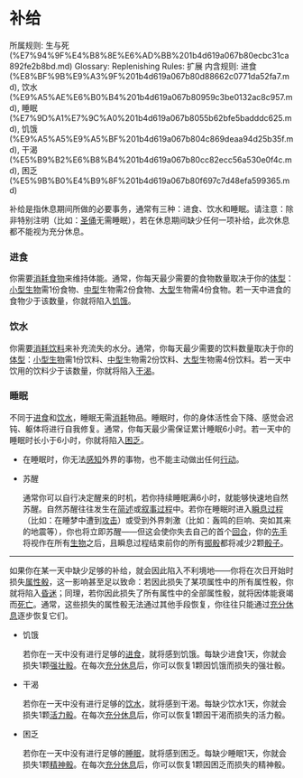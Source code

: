 # 补给

所属规则: 生与死 (%E7%94%9F%E4%B8%8E%E6%AD%BB%201b4d619a067b80ecbc31ca892fe2b8bd.md)
Glossary: Replenishing
Rules: 扩展
内含规则: 进食 (%E8%BF%9B%E9%A3%9F%201b4d619a067b80d88662c0771da52fa7.md), 饮水 (%E9%A5%AE%E6%B0%B4%201b4d619a067b80959c3be0132ac8c957.md), 睡眠 (%E7%9D%A1%E7%9C%A0%201b4d619a067b8055b62bfe5badddc625.md), 饥饿 (%E9%A5%A5%E9%A5%BF%201b4d619a067b804c869deaa94d25b35f.md), 干渴 (%E5%B9%B2%E6%B8%B4%201b4d619a067b80cc82ecc56a530e0f4c.md), 困乏 (%E5%9B%B0%E4%B9%8F%201b4d619a067b80f697c7d48efa599365.md)

补给是指休息期间所做的必要事务，通常有三种：进食、饮水和睡眠。请注意：除非特别注明（比如：[圣俑](https://www.notion.so/1b4d619a067b8064b142d384391fe214?pvs=21)无需睡眠），若在休息期间缺少任何一项补给，此次休息都不能视为充分休息。

### 进食

你需要[消耗](%E6%B6%88%E8%80%97%201b3d619a067b80789d16e44120e1be39.md)[食物](%E9%A3%9F%E7%89%A9%201b3d619a067b808f8beafe180e8eb22f.md)来维持体能。通常，你每天最少需要的食物数量取决于你的[体型](%E4%BD%93%E5%9E%8B%201b3d619a067b8088832ae7bd3d7333df.md)：[小型](https://www.notion.so/1b4d619a067b8010bd07e9075b8f71f2?pvs=21)[生物](%E7%94%9F%E7%89%A9%201b3d619a067b80d0bbe1d113bf20ff1f.md)需1份食物、[中型](https://www.notion.so/1b4d619a067b803f9d27cc385878526d?pvs=21)生物需2份食物、[大型](https://www.notion.so/1b4d619a067b8008b948dccfac910e8b?pvs=21)生物需4份食物。若一天中进食的食物少于该数量，你就将陷入[饥饿](%E9%A5%A5%E9%A5%BF%201b4d619a067b804c869deaa94d25b35f.md)。

### 饮水

你需要[消耗](%E6%B6%88%E8%80%97%201b3d619a067b80789d16e44120e1be39.md)[饮料](%E9%A5%AE%E6%96%99%201b3d619a067b80f1bb44dd1a6cee8a70.md)来补充流失的水分。通常，你每天最少需要的饮料数量取决于你的[体型](%E4%BD%93%E5%9E%8B%201b3d619a067b8088832ae7bd3d7333df.md)：[小型](https://www.notion.so/1b4d619a067b8010bd07e9075b8f71f2?pvs=21)[生物](%E7%94%9F%E7%89%A9%201b3d619a067b80d0bbe1d113bf20ff1f.md)需1份饮料、[中型](https://www.notion.so/1b4d619a067b803f9d27cc385878526d?pvs=21)生物需2份饮料、[大型](https://www.notion.so/1b4d619a067b8008b948dccfac910e8b?pvs=21)生物需4份饮料。若一天中饮用的饮料少于该数量，你就将陷入[干渴](%E5%B9%B2%E6%B8%B4%201b4d619a067b80cc82ecc56a530e0f4c.md)。

### 睡眠

不同于[进食](%E8%BF%9B%E9%A3%9F%201b4d619a067b80d88662c0771da52fa7.md)和[饮水](%E9%A5%AE%E6%B0%B4%201b4d619a067b80959c3be0132ac8c957.md)，睡眠无需[消耗](%E6%B6%88%E8%80%97%201b3d619a067b80789d16e44120e1be39.md)物品。睡眠时，你的身体活性会下降、感觉会迟钝、躯体将进行自我修复。通常，你每天最少需保证累计睡眠6小时。若一天中的睡眠时长小于6小时，你就将陷入[困乏](%E5%9B%B0%E4%B9%8F%201b4d619a067b80f697c7d48efa599365.md)。

- 在睡眠时，你无法[感知](%E6%84%9F%E7%9F%A5%201b5d619a067b807db5b1c3d177476720.md)外界的事物，也不能主动做出任何[行动](%E8%A1%8C%E5%8A%A8%201b5d619a067b80358481f4e8946e320c.md)。
- 苏醒
    
    
    通常你可以自行决定醒来的时机，若你持续睡眠满6小时，就能够快速地自然苏醒。自然苏醒往往发生在[简述](%E7%AE%80%E8%BF%B0%E8%BF%87%E7%A8%8B%201b3d619a067b80df82dfd6601c10c345.md)或[叙事过程](%E5%8F%99%E4%BA%8B%E8%BF%87%E7%A8%8B%201b3d619a067b80e7a942d3ca0dce9e86.md)中。若你在睡眠时进入[瞬息过程](%E7%9E%AC%E6%81%AF%E8%BF%87%E7%A8%8B%201b3d619a067b80aaa52efa8a891fe3ad.md)（比如：在睡梦中遭到[攻击](%E6%94%BB%E5%87%BB%201b5d619a067b80ab8482e091a267f3f3.md)）或受到外界刺激（比如：轰鸣的巨响、突如其来的地震等），你也将立即苏醒——但这会使你失去自己的首个[回合](%E5%9B%9E%E5%90%88%201b3d619a067b80d5b828fcef065cc971.md)，你的[先手](%E5%85%88%E6%89%8B%201b3d619a067b801c8256ff8739657348.md)将视作在所有[生物](%E7%94%9F%E7%89%A9%201b3d619a067b80d0bbe1d113bf20ff1f.md)之后，且瞬息过程结束前你的所有[掷骰](%E6%8E%B7%E9%AA%B0%201b3d619a067b80f89c53e38483e535c4.md)都将减少2颗[骰子](%E9%AA%B0%E5%AD%90%201b3d619a067b809a8af1c709238cdb0d.md)。
    

---

如果你在某一天中缺少足够的补给，就会因此陷入不利境地——你将在次日开始时损失[属性骰](%E5%B1%9E%E6%80%A7%E9%AA%B0%201b3d619a067b80d2a1ebea63149d92fb.md)，这一影响甚至足以致命：若因此损失了某项属性中的所有属性骰，你就将陷入[昏迷](%E6%98%8F%E8%BF%B7%201b4d619a067b80c58d9effaf207db6c8.md)；同理，若你因此损失了所有属性中的全部属性骰，就将因体能衰竭而[死亡](%E6%AD%BB%E4%BA%A1%201b4d619a067b809988d9f10a205eb317.md)。通常，这些损失的属性骰无法通过其他手段恢复，你往往只能通过[充分休息](%E5%85%85%E5%88%86%E4%BC%91%E6%81%AF%201b5d619a067b80e2b5fed1c29a10f820.md)逐步恢复它们。

- 饥饿
    
    
    若你在一天中没有进行足够的[进食](%E8%BF%9B%E9%A3%9F%201b4d619a067b80d88662c0771da52fa7.md)，就将感到饥饿。每缺少进食1天，你就会损失1颗[强壮骰](%E5%BC%BA%E5%A3%AE%E9%AA%B0%201b3d619a067b806094ebcc0abdf4ba13.md)。在每次[充分休息](%E5%85%85%E5%88%86%E4%BC%91%E6%81%AF%201b5d619a067b80e2b5fed1c29a10f820.md)后，你可以恢复1颗因饥饿而损失的强壮骰。
    
- 干渴
    
    
    若你在一天中没有进行足够的[饮水](%E9%A5%AE%E6%B0%B4%201b4d619a067b80959c3be0132ac8c957.md)，就将感到干渴。每缺少饮水1天，你就会损失1颗[活力骰](%E6%B4%BB%E5%8A%9B%E9%AA%B0%201b3d619a067b8019a494fecc31aaaafa.md)。在每次[充分休息](%E5%85%85%E5%88%86%E4%BC%91%E6%81%AF%201b5d619a067b80e2b5fed1c29a10f820.md)后，你可以恢复1颗因干渴而损失的活力骰。
    
- 困乏
    
    
    若你在一天中没有进行足够的[睡眠](%E7%9D%A1%E7%9C%A0%201b4d619a067b8055b62bfe5badddc625.md)，就将感到困乏。每缺少睡眠1天，你就会损失1颗[精神骰](%E7%B2%BE%E7%A5%9E%E9%AA%B0%201b3d619a067b80a8a9ffef3e0057db9d.md)。在每次[充分休息](%E5%85%85%E5%88%86%E4%BC%91%E6%81%AF%201b5d619a067b80e2b5fed1c29a10f820.md)后，你可以恢复1颗因困乏而损失的精神骰。